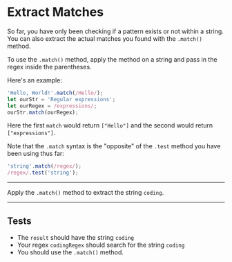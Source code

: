 # Extract Matches

So far, you have only been checking if a pattern exists or not within a string. You can also extract the actual matches you found with the `.match()` method.

To use the `.match()` method, apply the method on a string and pass in the regex inside the parentheses.

Here's an example:

```js
'Hello, World!'.match(/Hello/);
let ourStr = 'Regular expressions';
let ourRegex = /expressions/;
ourStr.match(ourRegex);
```

Here the first `match` would return `["Hello"]` and the second would return `["expressions"]`.

Note that the `.match` syntax is the "opposite" of the `.test` method you have been using thus far:

```js
'string'.match(/regex/);
/regex/.test('string');
```

---

Apply the `.match()` method to extract the string `coding`.

---

## Tests

- The `result` should have the string `coding`
- Your regex `codingRegex` should search for the string `coding`
- You should use the `.match()` method.
